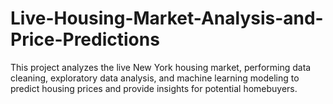 # Live-Housing-Market-Analysis-and-Price-Predictions
This project analyzes the live New York housing market, performing data cleaning, exploratory data analysis, and machine learning modeling to predict housing prices and provide insights for potential homebuyers.
